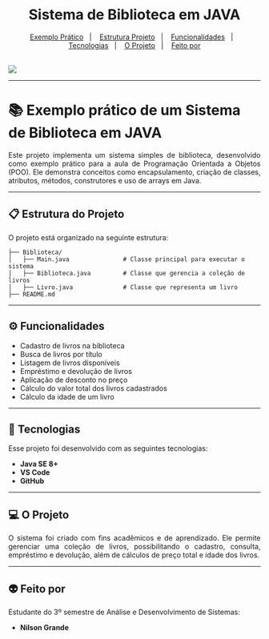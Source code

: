 <h1 align="center"> Sistema de Biblioteca em JAVA </h1>

<p align="center">
  <a href="#exemplo-prático-de-um-sistema-de-biblioteca-em-java">Exemplo Prático</a>&nbsp;&nbsp;&nbsp;|&nbsp;&nbsp;&nbsp;
  <a href="#estrutura-do-projeto">Estrutura Projeto</a>&nbsp;&nbsp;&nbsp;|&nbsp;&nbsp;&nbsp;
  <a href="#funcionalidades">Funcionalidades</a>&nbsp;&nbsp;&nbsp;|&nbsp;&nbsp;&nbsp;
  <a href="#-tecnologias">Tecnologias</a>&nbsp;&nbsp;&nbsp;|&nbsp;&nbsp;&nbsp;
  <a href="#-o-projeto">O Projeto</a>&nbsp;&nbsp;&nbsp;|&nbsp;&nbsp;&nbsp;
  <a href="#-feito-por">Feito por</a>
</p>
<br>

<a href="https://github.com/Ncgrande">
  <img align="center" src="https://img.shields.io/static/v1?label=github&message=NilsonGrande&color=7159c1&style=for-the-badge&logo=ghost"/>
</a>

---

# 📚 Exemplo prático de um Sistema de Biblioteca em JAVA

<p align="justify">Este projeto implementa um sistema simples de biblioteca, desenvolvido como exemplo prático para a aula de Programação Orientada a Objetos (POO). Ele demonstra conceitos como encapsulamento, criação de classes, atributos, métodos, construtores e uso de arrays em Java.</p>

---

## 📋 Estrutura do Projeto

O projeto está organizado na seguinte estrutura:

```
├── Biblioteca/
│   ├── Main.java               # Classe principal para executar o sistema
│   ├── Biblioteca.java         # Classe que gerencia a coleção de livros
│   ├── Livro.java              # Classe que representa um livro
├── README.md
```

---

## ⚙️ Funcionalidades

- Cadastro de livros na biblioteca  
- Busca de livros por título  
- Listagem de livros disponíveis  
- Empréstimo e devolução de livros  
- Aplicação de desconto no preço  
- Cálculo do valor total dos livros cadastrados  
- Cálculo da idade de um livro  

---

## 🚀 Tecnologias  
Esse projeto foi desenvolvido com as seguintes tecnologias:

- **Java SE 8+**  
- **VS Code**  
- **GitHub**  

---

## 💻 O Projeto

<p align="justify">
O sistema foi criado com fins acadêmicos e de aprendizado. Ele permite gerenciar uma coleção de livros, possibilitando o cadastro, consulta, empréstimo e devolução, além de cálculos de preço total e idade dos livros.
</p>

---

## 👽 Feito por

Estudante do 3º semestre de Análise e Desenvolvimento de Sistemas:

- **Nilson Grande**
